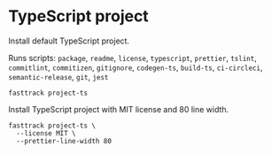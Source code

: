 # TypeScript project

Install default TypeScript project.

Runs scripts: `package`, `readme`, `license`,
`typescript`, `prettier`, `tslint`, `commitlint`, `commitizen`, `gitignore`, `codegen-ts`,
`build-ts`, `ci-circleci`, `semantic-release`, `git`, `jest`

```shell
fasttrack project-ts
```

Install TypeScript project with MIT license and 80 line width.

```shell
fasttrack project-ts \
  --license MIT \
  --prettier-line-width 80
```
